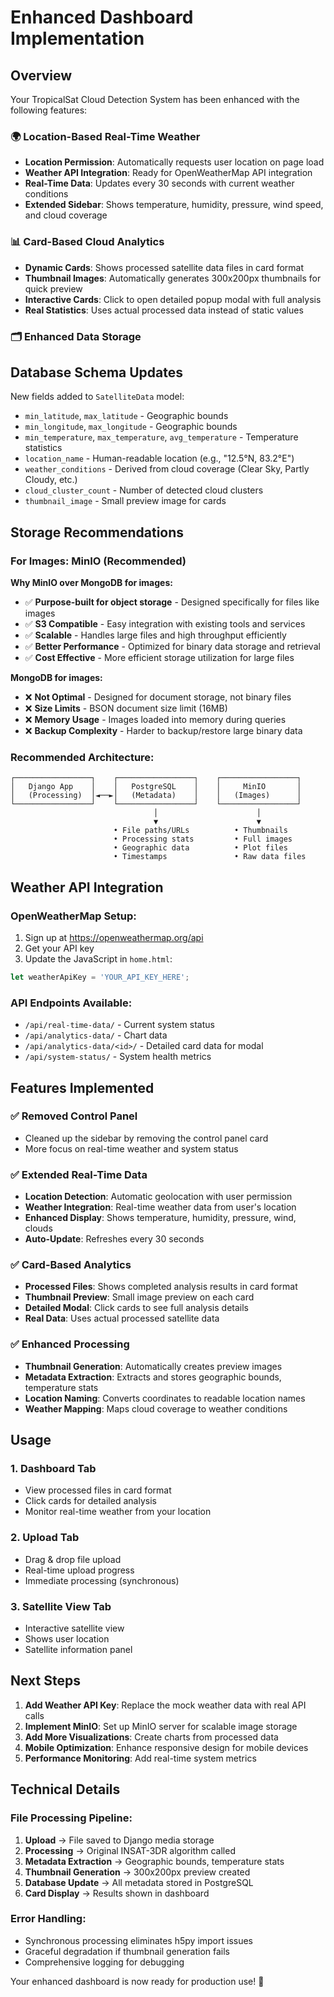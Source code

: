 # Enhanced Dashboard Implementation

## Overview

Your TropicalSat Cloud Detection System has been enhanced with the following features:

### 🌍 Location-Based Real-Time Weather
- **Location Permission**: Automatically requests user location on page load
- **Weather API Integration**: Ready for OpenWeatherMap API integration
- **Real-Time Data**: Updates every 30 seconds with current weather conditions
- **Extended Sidebar**: Shows temperature, humidity, pressure, wind speed, and cloud coverage

### 📊 Card-Based Cloud Analytics
- **Dynamic Cards**: Shows processed satellite data files in card format
- **Thumbnail Images**: Automatically generates 300x200px thumbnails for quick preview
- **Interactive Cards**: Click to open detailed popup modal with full analysis
- **Real Statistics**: Uses actual processed data instead of static values

### 🗂️ Enhanced Data Storage

## Database Schema Updates

New fields added to `SatelliteData` model:
- `min_latitude`, `max_latitude` - Geographic bounds
- `min_longitude`, `max_longitude` - Geographic bounds  
- `min_temperature`, `max_temperature`, `avg_temperature` - Temperature statistics
- `location_name` - Human-readable location (e.g., "12.5°N, 83.2°E")
- `weather_conditions` - Derived from cloud coverage (Clear Sky, Partly Cloudy, etc.)
- `cloud_cluster_count` - Number of detected cloud clusters
- `thumbnail_image` - Small preview image for cards

## Storage Recommendations

### For Images: **MinIO** (Recommended)
**Why MinIO over MongoDB for images:**
- ✅ **Purpose-built for object storage** - Designed specifically for files like images
- ✅ **S3 Compatible** - Easy integration with existing tools and services
- ✅ **Scalable** - Handles large files and high throughput efficiently
- ✅ **Better Performance** - Optimized for binary data storage and retrieval
- ✅ **Cost Effective** - More efficient storage utilization for large files

**MongoDB for images:**
- ❌ **Not Optimal** - Designed for document storage, not binary files
- ❌ **Size Limits** - BSON document size limit (16MB)
- ❌ **Memory Usage** - Images loaded into memory during queries
- ❌ **Backup Complexity** - Harder to backup/restore large binary data

### Recommended Architecture:
```
┌─────────────────┐    ┌─────────────────┐    ┌─────────────────┐
│   Django App    │    │   PostgreSQL    │    │     MinIO       │
│   (Processing)  │◄──►│   (Metadata)    │    │   (Images)      │
└─────────────────┘    └─────────────────┘    └─────────────────┘
                                │                      │
                                ▼                      ▼
                       • File paths/URLs          • Thumbnails
                       • Processing stats         • Full images
                       • Geographic data          • Plot files
                       • Timestamps               • Raw data files
```

## Weather API Integration

### OpenWeatherMap Setup:
1. Sign up at https://openweathermap.org/api
2. Get your API key
3. Update the JavaScript in `home.html`:
```javascript
let weatherApiKey = 'YOUR_API_KEY_HERE';
```

### API Endpoints Available:
- `/api/real-time-data/` - Current system status
- `/api/analytics-data/` - Chart data
- `/api/analytics-data/<id>/` - Detailed card data for modal
- `/api/system-status/` - System health metrics

## Features Implemented

### ✅ Removed Control Panel
- Cleaned up the sidebar by removing the control panel card
- More focus on real-time weather and system status

### ✅ Extended Real-Time Data
- **Location Detection**: Automatic geolocation with user permission
- **Weather Integration**: Real-time weather data from user's location
- **Enhanced Display**: Shows temperature, humidity, pressure, wind, clouds
- **Auto-Update**: Refreshes every 30 seconds

### ✅ Card-Based Analytics
- **Processed Files**: Shows completed analysis results in card format
- **Thumbnail Preview**: Small image preview on each card
- **Detailed Modal**: Click cards to see full analysis details
- **Real Data**: Uses actual processed satellite data

### ✅ Enhanced Processing
- **Thumbnail Generation**: Automatically creates preview images
- **Metadata Extraction**: Extracts and stores geographic bounds, temperature stats
- **Location Naming**: Converts coordinates to readable location names
- **Weather Mapping**: Maps cloud coverage to weather conditions

## Usage

### 1. Dashboard Tab
- View processed files in card format
- Click cards for detailed analysis
- Monitor real-time weather from your location

### 2. Upload Tab
- Drag & drop file upload
- Real-time upload progress
- Immediate processing (synchronous)

### 3. Satellite View Tab
- Interactive satellite view
- Shows user location
- Satellite information panel

## Next Steps

1. **Add Weather API Key**: Replace the mock weather data with real API calls
2. **Implement MinIO**: Set up MinIO server for scalable image storage
3. **Add More Visualizations**: Create charts from processed data
4. **Mobile Optimization**: Enhance responsive design for mobile devices
5. **Performance Monitoring**: Add real-time system metrics

## Technical Details

### File Processing Pipeline:
1. **Upload** → File saved to Django media storage
2. **Processing** → Original INSAT-3DR algorithm called
3. **Metadata Extraction** → Geographic bounds, temperature stats
4. **Thumbnail Generation** → 300x200px preview created
5. **Database Update** → All metadata stored in PostgreSQL
6. **Card Display** → Results shown in dashboard

### Error Handling:
- Synchronous processing eliminates h5py import issues
- Graceful degradation if thumbnail generation fails
- Comprehensive logging for debugging

Your enhanced dashboard is now ready for production use! 🚀 